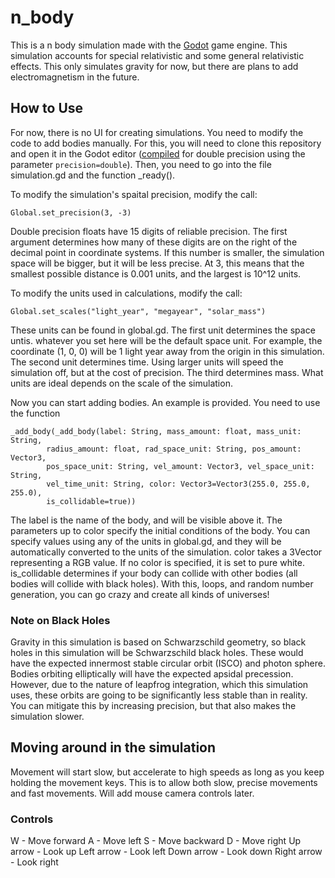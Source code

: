 # n_body
This is a n body simulation made with the [Godot](https://godotengine.org/)
game engine. This simulation accounts for special relativistic and some
general relativistic effects. This only simulates gravity for now, but there are
plans to add electromagnetism in the future.

## How to Use
For now, there is no UI for creating simulations. You need to modify the code
to add bodies manually. For this, you will need to clone this repository and
open it in the Godot editor
([compiled](https://docs.godotengine.org/en/stable/contributing/development/compiling/index.html)
for double precision using the parameter `precision=double`). Then, you need to
go into the file simulation.gd and the function _ready().

To modify the simulation's spaital precision, modify the call:
```
Global.set_precision(3, -3)
```
Double precision floats have 15 digits of reliable precision. The first argument
determines how many of these digits are on the right of the decimal point in
coordinate systems. If this number is smaller, the simulation space will be
bigger, but it will be less precise. At 3, this means that the smallest possible
distance is 0.001 units, and the largest is 10^12 units.

To modify the units used in calculations, modify the call:
```
Global.set_scales("light_year", "megayear", "solar_mass")
```
These units can be found in global.gd. The first unit determines the space
untis. whatever you set here will be the default space unit. For example, the
coordinate (1, 0, 0) will be 1 light year away from the origin in this
simulation. The second unit determines time. Using larger units will speed the
simulation off, but at the cost of precision. The third determines mass. What
units are ideal depends on the scale of the simulation.

Now you can start adding bodies. An example is provided. You need to use the
function
```
_add_body(_add_body(label: String, mass_amount: float, mass_unit: String,
		radius_amount: float, rad_space_unit: String, pos_amount: Vector3,
		pos_space_unit: String, vel_amount: Vector3, vel_space_unit: String,
		vel_time_unit: String, color: Vector3=Vector3(255.0, 255.0, 255.0),
		is_collidable=true))
```
The label is the name of the body, and will be visible above it. The parameters
up to color specify the initial conditions of the body. You can specify values
using any of the units in global.gd, and they will be automatically converted
to the units of the simulation. color takes a 3Vector representing a RGB value.
If no color is specified, it is set to pure white. is_collidable determines if
your body can collide with other bodies (all bodies will collide with black
holes). With this, loops, and random number generation, you can go crazy and
create all kinds of universes!

### Note on Black Holes
Gravity in this simulation is based on Schwarzschild geometry, so black holes
in this simulation will be Schwarzschild black holes. These would have the
expected innermost stable circular orbit (ISCO) and photon sphere. Bodies
orbiting elliptically will have the expected apsidal precession. However, due to
the nature of leapfrog integration, which this simulation uses, these orbits are
going to be significantly less stable than in reality. You can mitigate this
by increasing precision, but that also makes the simulation slower.

## Moving around in the simulation
Movement will start slow, but accelerate to high speeds as long as you keep
holding the movement keys. This is to allow both slow, precise movements and
fast movements. Will add mouse camera controls later.

### Controls
W - Move forward
A - Move left
S - Move backward
D - Move right
Up arrow - Look up
Left arrow - Look left
Down arrow - Look down
Right arrow - Look right
